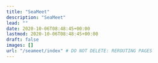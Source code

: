 ```yaml
---
title: "SeaMeet"
description: "SeaMeet"
lead: ""
date: 2020-10-06T08:48:45+00:00
lastmod: 2020-10-06T08:48:45+00:00
draft: false
images: []
url: "/seameet/index" # DO NOT DELETE: REROUTING PAGES
---
```

